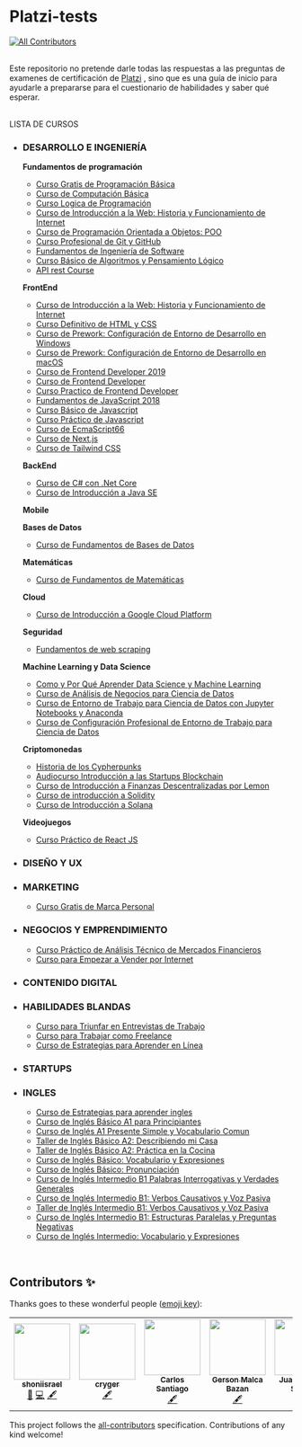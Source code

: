 # Platzi-tests
<!-- ALL-CONTRIBUTORS-BADGE:START - Do not remove or modify this section -->
[![All Contributors](https://img.shields.io/badge/all_contributors-6-orange.svg?style=flat-square)](#contributors-)
<!-- ALL-CONTRIBUTORS-BADGE:END -->

<br>Este repositorio no pretende darle todas las respuestas a las preguntas de examenes de certificación de [Platzi](https://platzi.com) , sino que es una guía de inicio para ayudarle a prepararse para el cuestionario de habilidades y saber qué esperar.
<br><br>

LISTA DE CURSOS
- ### DESARROLLO E INGENIERÍA 
    **Fundamentos de programación**
    - [Curso Gratis de Programación Básica](programacion_basica.md)
    - [Curso de Computación Básica](computacion_basica.md) 
    - [Curso Logica de Programación](curso_logica_de_programacion.md) 
    - [Curso de Introducción a la Web: Historia y Funcionamiento de Internet](curso_de_introduccion_a_la_web.md) 
    - [Curso de Programación Orientada a Objetos: POO](poo.md)
    - [Curso Profesional de Git y GitHub](git.md)
    - [Fundamentos de Ingeniería de Software](fundamentos.md)
    - [Curso Básico de Algoritmos y Pensamiento Lógico](curso_basico_de_algoritmos_y_pensamiento_logico.md)
    - [API rest Course](api_rest_course.md)
    
    **FrontEnd**
    - [Curso de Introducción a la Web: Historia y Funcionamiento de Internet](curso_intro_web.md)    
    - [Curso Definitivo de HTML y CSS](curso_definitivo_de_html_y_css.md)
    - [Curso de Prework: Configuración de Entorno de Desarrollo en Windows](prework.md)
    - [Curso de Prework: Configuración de Entorno de Desarrollo en macOS](prework_mac.md)
    - [Curso de Frontend Developer 2019](frontend_developer.md) 
    - [Curso de Frontend Developer ](frontend_developer2.md) 
    - [Curso Practico de Frontend Developer ](practico_frontend_developer.md) 
    - [Fundamentos de JavaScript 2018](javascript2018.md)
    - [Curso Básico de Javascript](curso_basico_de_javascript.md)
    - [Curso Práctico de Javascript](curso_practico_de_javascript.md)
    - [Curso de EcmaScript66](curso_de_ecmaScript6.md)
    - [Curso de Next.js](nextjs.md)
    - [Curso de Tailwind CSS](tailwind.md)

    **BackEnd**
    - [Curso de C# con .Net Core](c_con_net.md) 
    - [Curso de Introducción a Java SE](java_se.md)

    **Mobile**
    
    **Bases de Datos**
    - [Curso de Fundamentos de Bases de Datos](fundamentos_bases_datos.md)
    
    **Matemáticas**
    - [Curso de Fundamentos de Matemáticas](fundamentos_de_matemáticas.md)
    
    **Cloud**
    - [Curso de Introducción a Google Cloud Platform](introduccion_google_cloud.md)
    
    **Seguridad**
    - [Fundamentos de web scraping](fundamentos_web_scraping_python_y_xpath.md)
    
    **Machine Learning y Data Science**
    - [Como y Por Qué Aprender Data Science y Machine Learning](por_que_aprender_data_science.md)
    - [Curso de Análisis de Negocios para Ciencia de Datos](analisis_negocios_para_ciencia_datos.md)
    - [Curso de Entorno de Trabajo para Ciencia de Datos con Jupyter Notebooks y Anaconda](entorno_de_trabajo_para_ciencia_de_datos_con_jupyter_notebooks_y_anaconda.md)
    - [Curso de Configuración Profesional de Entorno de Trabajo para Ciencia de Datos](curso_de_configuración_profesional_de_entorno_de_trabajo_para_ciencia_de_datos.md)
    
    **Criptomonedas**
    - [Historia de los Cypherpunks](cypherpunks.md)
    - [Audiocurso Introducción a las Startups Blockchain](startups_blockchain.md)
    - [Curso de Introducción a Finanzas Descentralizadas por Lemon](intro_defi_lemon.md)
    -  [Curso de introducción a Solidity](solidity.md)
    -  [Curso de Introducción a Solana](solana.md)

    **Videojuegos**
    - [Curso Práctico de React JS](react.md) 

- ### DISEÑO Y UX 

- ### MARKETING 
    - [Curso Gratis de Marca Personal](marca_personal.md)

- ### NEGOCIOS Y EMPRENDIMIENTO 
    - [Curso Práctico de Análisis Técnico de Mercados Financieros](analisis_mercados.md)
    - [Curso para Empezar a Vender por Internet](curso_para_empezar_a_vender_por_internet.md)

- ### CONTENIDO DIGITAL

- ### HABILIDADES BLANDAS
    - [Curso para Triunfar en Entrevistas de Trabajo](entrevista_trabajo.md) 
    - [Curso para Trabajar como Freelance](freelancer.md)     
    - [Curso de Estrategias para Aprender en Línea](estrategias_aprender_en_linea.md) 

- ### STARTUPS

- ### INGLES
    - [Curso de Estrategias para aprender ingles](curso_de_estrategias_para_aprender_ingles.md)
    - [Curso de Inglés Básico A1 para Principiantes](ingles_a1_principiantes.md)    
    - [Curso de Inglés A1 Presente Simple y Vocabulario Comun](curso_de_ingles_a1_presente_simple_y_vocabulario_comun.md)    
    - [Taller de Inglés Básico A2: Describiendo mi Casa](taller_ingles_a2_casa.md)
    -  [Taller de Inglés Básico A2: Práctica en la Cocina](ingles_a2_cocina.md)
    - [Curso de Inglés Básico: Vocabulario y Expresiones](curso_ingles_basico.md)
    - [Curso de Inglés Básico: Pronunciación](ingles_basico_pronunciacion.md)
    - [Curso de Inglés Intermedio B1 Palabras Interrogativas y Verdades Generales](ingles_b1_palabras_interrogativas.md)
    - [Curso de Inglés Intermedio B1: Verbos Causativos y Voz Pasiva](ingles_b1_verbos_causativos.md)
    - [Taller de Inglés Intermedio B1: Verbos Causativos y Voz Pasiva](taller_b1_verbos_causativos.md)
    - [Curso de Inglés Intermedio B1: Estructuras Paralelas y Preguntas Negativas](ingles_b1_estructuras_paralelas.md)
    - [Curso de Inglés Intermedio: Vocabulario y Expresiones](ingles_intermedio_vocabulario.md)

















&nbsp;

## Contributors ✨

Thanks goes to these wonderful people ([emoji key](https://allcontributors.org/docs/en/emoji-key)):

<!-- ALL-CONTRIBUTORS-LIST:START - Do not remove or modify this section -->
<!-- prettier-ignore-start -->
<!-- markdownlint-disable -->
<table>
  <tr>
    <td align="center"><a href="https://github.com/shoniisrael"><img src="https://avatars1.githubusercontent.com/u/20216696?s=400&u=31d9e1270608efdb51f213a255c5895e5b2fadbc&v=4?s=100" width="100px;" alt=""/><br /><sub><b>shoniisrael</b></sub></a><br /><a href="#ideas-shoniisrael" title="Ideas, Planning, & Feedback">🤔</a> <a href="https://github.com/shoniisrael/Platzi-Tests/commits?author=shoniisrael" title="Code">💻</a> <a href="#content-shoniisrael" title="Content">🖋</a></td>
    <td align="center"><a href="https://github.com/cryger"><img src="https://avatars.githubusercontent.com/u/34179646?v=4?s=100" width="100px;" alt=""/><br /><sub><b>cryger</b></sub></a><br /><a href="#content-cryger" title="Content">🖋</a></td>
    <td align="center"><a href="https://github.com/CarlosSant47"><img src="https://avatars.githubusercontent.com/u/43355361?v=4?s=100" width="100px;" alt=""/><br /><sub><b>Carlos Santiago</b></sub></a><br /><a href="#content-CarlosSant47" title="Content">🖋</a></td>
    <td align="center"><a href="https://github.com/gersonmlb"><img src="https://avatars.githubusercontent.com/u/26355930?v=4?s=100" width="100px;" alt=""/><br /><sub><b>Gerson Malca Bazan</b></sub></a><br /><a href="#content-gersonmlb" title="Content">🖋</a></td>
    <td align="center"><a href="https://www.linkedin.com/in/juan-manuel-sandri-95b0a8208/"><img src="https://avatars.githubusercontent.com/u/99428338?v=4?s=100" width="100px;" alt=""/><br /><sub><b>Juan Manuel Sandri</b></sub></a><br /><a href="#content-JuanmaSandri" title="Content">🖋</a></td>
    <td align="center"><a href="https://github.com/cesantaniello"><img src="https://avatars.githubusercontent.com/u/42319088?v=4?s=100" width="100px;" alt=""/><br /><sub><b>Carlos Santaniello</b></sub></a><br /><a href="#content-cesantaniello" title="Content">🖋</a></td>
    <td align="center"><a href="https://github.com/halcolo"><img src="https://avatars.githubusercontent.com/u/25759070?v=4?s=100" width="100px;" alt=""/><br /><sub><b>Juan Diego A.</b></sub></a><br /><a href="#content-halcolo" title="Content">🖋</a></td>
  </tr>
</table>

<!-- markdownlint-restore -->
<!-- prettier-ignore-end -->

<!-- ALL-CONTRIBUTORS-LIST:END -->

This project follows the [all-contributors](https://github.com/all-contributors/all-contributors) specification. Contributions of any kind welcome!